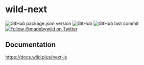 # wild-next

<p>
  <img alt="GitHub package.json version" src="https://img.shields.io/github/package-json/v/madebywild/wild-next?color=%231da1f2">
  <img alt="GitHub" src="https://img.shields.io/github/license/madebywild/wild-next?color=%231da1f2">
  <img alt="GitHub last commit" src="https://img.shields.io/github/last-commit/madebywild/wild-next?color=%231da1f2">
  <a aria-label="Follow @madebywild on Twitter" href="https://twitter.com/madebywild">
    <img alt="Follow @madebywild on Twitter" src="https://img.shields.io/twitter/follow/madebywild?color=%231da1f2&logo=twitter">
  </a>
</p>

## Documentation

https://docs.wild.plus/next-js
